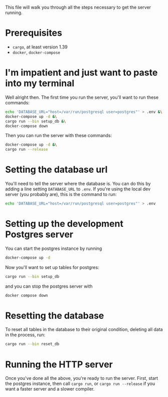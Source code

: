 This file will walk you through all the steps necessary to get the server running.

# Prerequisites

- `cargo`, at least version 1.39
- `docker`, `docker-compose`

# I'm impatient and just want to paste into my terminal

Well alright then.
The first time you run the server, you'll want to run these commands:

```bash
echo 'DATABASE_URL="host=/var/run/postgresql user=postgres"' > .env &\
docker-compose up -d &\
cargo run --bin setup_db &\
docker-compose down
```

Then you can run the server with these commands:

```bash
docker-compose up -d &\
cargo run --release
```

# Setting the database url

You'll need to tell the server where the database is.
You can do this by adding a line setting `DATABASE_URL` to `.env`.
If you're using the local dev server (you probably are), this is the command to run:

```bash
echo 'DATABASE_URL="host=/var/run/postgresql user=postgres"' > .env
```

# Setting up the development Postgres server


You can start the postgres instance by running 

```bash
docker-compose up -d
```

Now you'll want to set up tables for postgres:

```bash
cargo run --bin setup_db
```

and you can stop the postgres server with

```bash
docker compose down
```

# Resetting the database

To reset all tables in the database to their original condition, deleting all data
in the process, run:

```bash
cargo run --bin reset_db
```

# Running the HTTP server

Once you've done all the above, you're ready to run the server.
First, start the postgres instance, then call `cargo run`, or `cargo run --release` if you want a faster server and a slower compiler.
